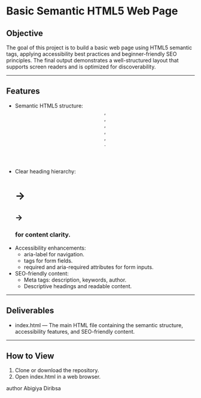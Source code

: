 # Basic Semantic HTML5 Web Page

## Objective
The goal of this project is to build a basic web page using HTML5 semantic tags, applying accessibility best practices and beginner-friendly SEO principles. The final output demonstrates a well-structured layout that supports screen readers and is optimized for discoverability.

---

## Features
- Semantic HTML5 structure: <header>, <nav>, <main>, <section>, <article>, <footer>.
- Clear heading hierarchy: <h1> → <h2> → <h3> for content clarity.
- Accessibility enhancements:
  - aria-label for navigation.
  - <label> tags for form fields.
  - required and aria-required attributes for form inputs.
- SEO-friendly content:
  - Meta tags: description, keywords, author.
  - Descriptive headings and readable content.

---

## Deliverables
- index.html — The main HTML file containing the semantic structure, accessibility features, and SEO-friendly content.

---

## How to View
1. Clone or download the repository.
2. Open index.html in a web browser.

author
Abigiya Diribsa
